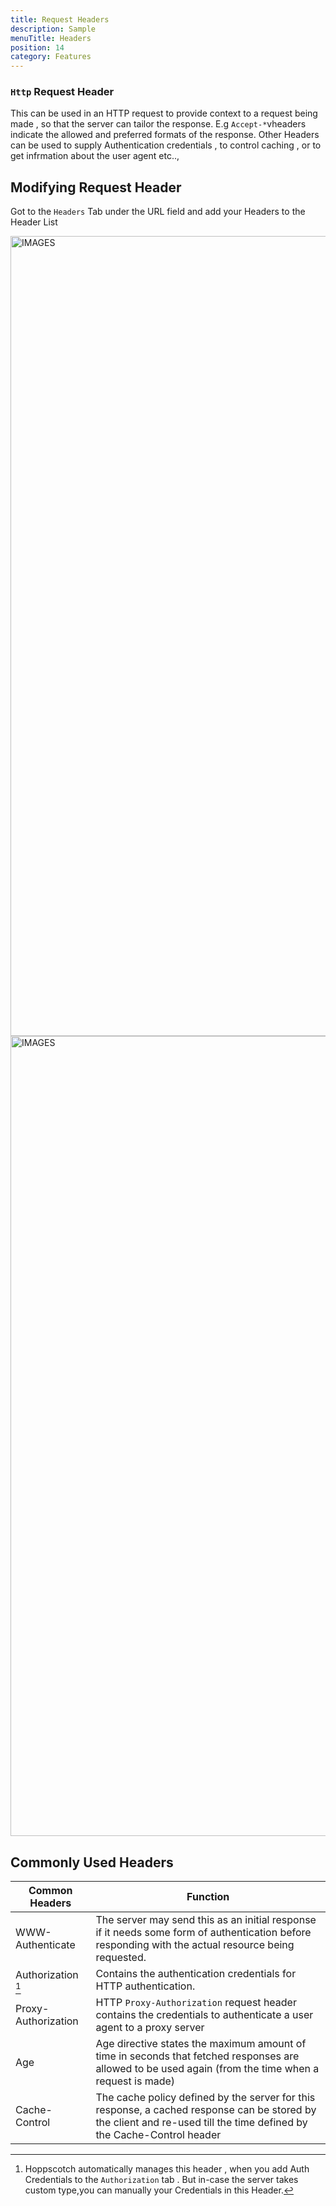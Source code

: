 ```yaml
---
title: Request Headers
description: Sample
menuTitle: Headers
position: 14
category: Features
---
```

###  `Http` Request Header

This can be used in an HTTP request to provide context to a request being made , so that the server can tailor the response.
E.g `Accept-*`vheaders indicate the allowed and preferred formats of the response.
Other Headers can be used to  supply Authentication credentials , to control caching , or to get infrmation about the user agent etc..,

## Modifying Request Header

Got to the `Headers` Tab under the URL field and add your Headers to the Header List 

<img src="/Features/Header-dark.png" class="dark-img" height="1280" width="640" alt="IMAGES"/>
<img src="/Features/Header-light.png" class="light-img" height="1280" width="640" alt="IMAGES"/>




## Commonly Used Headers

| Common Headers |  Function    |
|----------------|--------------|
| WWW-Authenticate | The server may send this as an initial response if it needs some form of authentication before responding with the actual resource being requested. |
| Authorization [^1] | Contains the authentication credentials for HTTP authentication. |
| Proxy-Authorization | HTTP `Proxy-Authorization` request header contains the credentials to authenticate a user agent to a proxy server |
| Age | Age directive states the maximum amount of time in seconds that fetched responses are allowed to be used again (from the time when a request is made) |
| Cache-Control | The cache policy defined by the server for this response, a cached response can be stored by the client and re-used till the time defined by the Cache-Control header |




[^1]: Hoppscotch automatically manages this header , when you add Auth Credentials to the `Authorization` tab . But in-case the server takes custom type,you can manually your Credentials in this Header.

